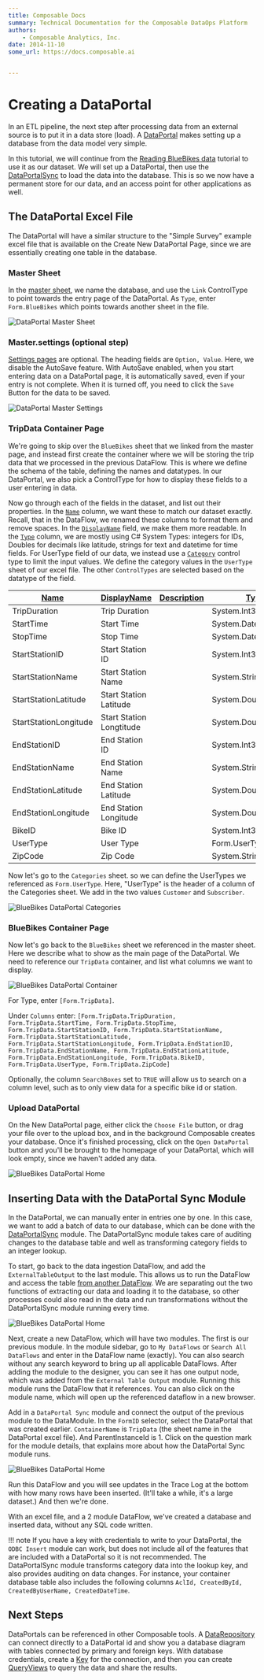 ```yaml
---
title: Composable Docs
summary: Technical Documentation for the Composable DataOps Platform
authors:
    - Composable Analytics, Inc.
date: 2014-11-10
some_url: https://docs.composable.ai


---
```


# Creating a DataPortal

 In an ETL pipeline, the next step after processing data from an external source is to put it in a data store (load). A [DataPortal](../DataPortals/01.Overview.md) makes setting up a database from the data model very simple.

In this tutorial, we will continue from the [Reading BlueBikes data](./ReadingBlueBikes.md) tutorial to use it as our dataset. We will set up a DataPortal, then use the [DataPortalSync](../DataFlows/09.Module-Details/DataPortalSync.md) to load the data into the database. This is so we now have a permanent store for our data, and an access point for other applications as well.

## The DataPortal Excel File

The DataPortal will have a similar structure to the "Simple Survey" example excel file that is available on the Create New DataPortal Page, since we are essentially creating one table in the database.

### Master  Sheet

In the [master sheet](../DataPortals/03.MasterSheet.md), we name the database, and use the `Link` ControlType to point towards the entry page of the DataPortal. As `Type`, enter `Form.BlueBikes` which points towards another sheet in the file.

 ![DataPortal Master Sheet](img/BBPortalMaster.png)

### Master.settings (optional step)

[Settings pages](../DataPortals/06.SettingSheet.md) are optional. The heading fields are `Option, Value`. Here, we disable the AutoSave feature. With AutoSave enabled, when you start entering data on a DataPortal page, it is automatically saved, even if your entry is not complete. When it is turned off, you need to click the `Save` Button for the data to be saved. 

![DataPortal Master Settings](img/BBPortalMasterSettings.png)

### TripData Container Page

We're going to skip over the `BlueBikes` sheet that we linked from the master page, and instead first create the container where we will be storing the trip data that we processed in the previous DataFlow. This is where we define the schema of the table, defining the names and datatypes. In our DataPortal, we also pick a ControlType for how to display these fields to a user entering in data.

Now go through each of the fields in the dataset, and list out their properties. In the [`Name`](../DataPortals/06.Setting-Details/Name.md) column, we want these to match our dataset exactly. Recall, that in the DataFlow, we renamed these columns to format them and remove spaces. In the [`DisplayName`](../DataPortals/06.Setting-Details/DisplayName.md) field, we make them more readable. In the [`Type`](../DataPortals/06.Setting-Details/Type.md) column, we are mostly using C# System Types: integers for IDs, Doubles for decimals like latitude, strings for text and datetime for time fields. For UserType field of our data, we instead use a [`Category`](../DataPortals/05.Control-Details/Category.md) control type to limit the input values. We define the category values in the `UserType` sheet of our excel file. The other `ControlTypes` are selected based on the datatype of the field.

| [Name](../DataPortals/06.Setting-Details/Name.md) | [DisplayName](../DataPortals/06.Setting-Details/DisplayName.md) | [Description](../DataPortals/06.Setting-Details/Description.md) | [Type](../DataPortals/06.Setting-Details/Type.md) | [ControlType](../DataPortals/06.Setting-Details/ControlType.md) | [Required](../DataPortals/06.Setting-Details/Required.md) |
| ------------------------------------------------- | ------------------------------------------------------------ | ------------------------------------------------------------ | ------------------------------------------------- | ------------------------------------------------------------ | --------------------------------------------------------- |
| TripDuration                                      | Trip Duration                                                |                                                              | System.Int32                                      | [Spin](../DataPortals/05.Control-Details/Spin.md)            |                                                           |
| StartTime                                         | Start Time                                                   |                                                              | System.DateTimeOffset                             | [DateTime](../DataPortals/05.Control-Details/DateTime.md)    |                                                           |
| StopTime                                          | Stop Time                                                    |                                                              | System.DateTimeOffset                             | DateTime                                                     |                                                           |
| StartStationID                                    | Start Station ID                                             |                                                              | System.Int32                                      | Spin                                                         |                                                           |
| StartStationName                                  | Start Station Name                                           |                                                              | System.String                                     | [Text](../DataPortals/05.Control-Details/Text.md)            |                                                           |
| StartStationLatitude                              | Start Station Latitude                                       |                                                              | System.Double                                     | [NumberFormatting](../DataPortals/05.Control-Details/NumberFormatting.md) |                                                           |
| StartStationLongitude                             | Start Station Longtitude                                     |                                                              | System.Double                                     | NumberFormatting                                             |                                                           |
| EndStationID                                      | End Station ID                                               |                                                              | System.Int32                                      | Spin                                                         |                                                           |
| EndStationName                                    | End Station Name                                             |                                                              | System.String                                     | Text                                                         |                                                           |
| EndStationLatitude                                | End Station Latitude                                         |                                                              | System.Double                                     | NumberFormatting                                             |                                                           |
| EndStationLongitude                               | End Station Longitude                                        |                                                              | System.Double                                     | NumberFormatting                                             |                                                           |
| BikeID                                            | Bike ID                                                      |                                                              | System.Int32                                      | Spin                                                         |                                                           |
| UserType                                          | User Type                                                    |                                                              | Form.UserType                                     | [Category](../DataPortals/05.Control-Details/Category.md)    |                                                           |
| ZipCode                                           | Zip Code                                                     |                                                              | System.String                                     | [ZIP](../DataPortals/05.Control-Details/Zip.md)              |                                                           |

Now let's go to the `Categories` sheet. so we can define the UserTypes we referenced as `Form.UserType`. Here, "UserType" is the header of a column of the Categories sheet. We add in the two values `Customer` and `Subscriber`.

![BlueBikes DataPortal Categories](img/BBPortalCategories.png)

### BlueBikes Container Page

Now let's go back to the `BlueBikes` sheet we referenced in the master sheet. Here we describe what to show as the main page of the DataPortal. We need to reference our `TripData` container, and list what columns we want to display. 

![BlueBikes DataPortal Container](img/BBPortalMainContainer.png)

For Type, enter `[Form.TripData]`.

Under `Columns` enter: `[Form.TripData.TripDuration, Form.TripData.StartTime, Form.TripData.StopTime, Form.TripData.StartStationID, Form.TripData.StartStationName, Form.TripData.StartStationLatitude, Form.TripData.StartStationLongitude, Form.TripData.EndStationID, Form.TripData.EndStationName, Form.TripData.EndStationLatitude, Form.TripData.EndStationLongitude, Form.TripData.BikeID, Form.TripData.UserType, Form.TripData.ZipCode]` 

Optionally, the column `SearchBoxes` set to `TRUE` will allow us to search on a column level, such as to only view data for a specific bike id or station.

### Upload DataPortal

On the New DataPortal page, either click the `Choose File` button, or drag your file over to the upload box, and in the background Composable creates your database. Once it's finished processing, click on the `Open DataPortal` button and you'll be brought to the homepage of your DataPortal, which will look empty, since we haven't added any data.

![BlueBikes DataPortal Home](img/BBPortalEmptyHome.png)

## Inserting Data with the DataPortal Sync Module

In the DataPortal, we can manually enter in entries one by one. In this case, we want to add a batch of data to our database, which can be done with the [DataPortalSync](../DataFlows/09.Module-Details/DataPortalSync.md) module. The DataPortalSync module takes care of auditing changes to the database table and well as transforming category fields to an integer lookup.

To start, go back to the data ingestion DataFlow, and add the `ExternalTableOutput` to the last module. This allows us to run the DataFlow and access the table [from another DataFlow](../DataFlows/06.DataFlow-Reuse.md). We are separating out the two functions of extracting our data and loading it to the database, so other processes could also read in the data and run transformations without the DataPortalSync module running every time.

![BlueBikes DataPortal Home](img/BBPortalExternalTable.png)

Next, create a new DataFlow, which will have two modules. The first is our previous module. In the module sidebar, go to `My DataFlows` or `Search All DataFlows` and enter in the DataFlow name (exactly). You can also search without any search keyword to bring up all applicable DataFlows. After adding the module to the designer, you can see it has one output node, which was added from the `External Table Output` module. Running this module runs the DataFlow that it references. You can also click on the module name, which will open up the referenced dataflow in a new browser.

Add in a `DataPortal Sync` module and connect the output of the previous module to the DataModule. In the `FormID` selector, select the DataPortal that was created earlier. `ContainerName` is `TripData` (the sheet name in the DataPortal excel file). And ParentInstanceId is 1. Click on the question mark for the module details, that explains more about how the DataPortal Sync module runs.

![BlueBikes DataPortal Home](img/BBPortalSync.png)

Run this DataFlow and you will see updates in the Trace Log at the bottom with how many rows have been inserted. (It'll take a while, it's a large dataset.) And then we're done.

With an excel file, and a 2 module DataFlow, we've created a database and inserted data, without any SQL code written.

!!! note
    If you have a key with credentials to write to your DataPortal, the `ODBC Insert` module can work, but does not include all of the features that are included with a DataPortal so it is not recommended. The DataPortalSync module transforms category data into the lookup key, and also provides auditing on data changes. For instance, your container database table also includes the following columns `AclId, CreatedById, CreatedByUserName, CreatedDateTime`.

## Next Steps

DataPortals can be referenced in other Composable tools. A [DataRepository](../DataRepository/01.Overview.md) can connect directly to a DataPortal id and show you a database diagram with tables connected by primary and foreign keys. With database credentials, create a [Key](../Keys/01.Overview.md) for the connection, and then you can create [QueryViews](../QueryViews/01.Overview.md) to query the data and share the results.

